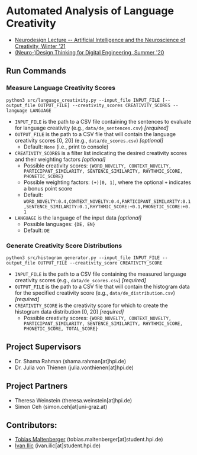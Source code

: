 # Automated Analysis of Language Creativity
- [Neurodesign Lecture -- Artificial Intelligence and the Neuroscience of Creativity, Winter '21](https://hpi.de/studium/im-studium/lehrveranstaltungen/it-systems-engineering-ma/lehrveranstaltung/wise-20-21-3156-neurodesign-lecture-_-artificial-intelligence-and-the-neuroscience-of-creativity.html)
- [(Neuro-)Design Thinking for Digital Engineering, Summer '20](https://hpi.de/studium/im-studium/lehrveranstaltungen/it-systems-engineering-ma/lehrveranstaltung/sose-20-2951-neuro_design-thinking-for-digital-engineering.html)

## Run Commands

### Measure Language Creativity Scores

```python3 src/language_creativity.py --input_file INPUT_FILE [--output_file OUTPUT_FILE] --creativity_scores CREATIVITY_SCORES --language LANGUAGE```

- `INPUT_FILE` is the path to a CSV file containing the sentences to evaluate for language creativity (e.g., `data/de_sentences.csv`) _[required]_
- `OUTPUT_FILE` is the path to a CSV file that will contain the language creativity scores [0, 20] (e.g., `data/de_scores.csv`) _[optional]_
  - Default: `None` (i.e., print to console)
- `CREATIVITY_SCORES` is a filter list indicating the desired creativity scores and their weighting factors _[optional]_
  - Possible creativity scores: `{WORD_NOVELTY, CONTEXT_NOVELTY, PARTICIPANT_SIMILARITY, SENTENCE_SIMILARITY, RHYTHMIC_SCORE, PHONETIC_SCORE}`
  - Possible weighting factors: `(+)[0, 1]`, where the optional `+` indicates a bonus point score
  - Default: `WORD_NOVELTY:0.4,CONTEXT_NOVELTY:0.4,PARTICIPANT_SIMILARITY:0.1,SENTENCE_SIMILARITY:0.1,RHYTHMIC_SCORE:+0.1,PHONETIC_SCORE:+0.1`
- `LANGUAGE` is the language of the input data _[optional]_
  - Possible languages: `{DE, EN}`
  - Default: `DE`

### Generate Creativity Score Distributions

```python3 src/histogram_generator.py --input_file INPUT_FILE --output_file OUTPUT_FILE --creativity_score CREATIVITY_SCORE```

- `INPUT_FILE` is the path to a CSV file containing the measured language creativity scores (e.g., `data/de_scores.csv`) _[required]_
- `OUTPUT_FILE` is the path to a CSV file that will contain the histogram data for the specified creativity score (e.g., `data/de_distribution.csv`) _[required]_
- `CREATIVITY_SCORE` is the creativity score for which to create the histogram data distribution [0, 20] _[required]_
  - Possible creativity scores: `{WORD_NOVELTY, CONTEXT_NOVELTY, PARTICIPANT_SIMILARITY, SENTENCE_SIMILARITY, RHYTHMIC_SCORE, PHONETIC_SCORE, TOTAL_SCORE}`

## Project Supervisors
- Dr. Shama Rahman (shama.rahman[at]hpi.de)
- Dr. Julia von Thienen (julia.vonthienen[at]hpi.de)

## Project Partners
- Theresa Weinstein (theresa.weinstein[at]hpi.de)
- Simon Ceh (simon.ceh[at]uni-graz.at)

## Contributors:
-  [Tobias Maltenberger](https://github.com/maltenbergert) (tobias.maltenberger[at]student.hpi.de)
-  [Ivan Ilic](https://github.com/odanivan) (ivan.ilic[at]student.hpi.de)
